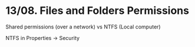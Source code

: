 # 13/08. Files and Folders Permissions

Shared permissions (over a network) vs NTFS (Local computer)

NTFS in Properties -> Security
